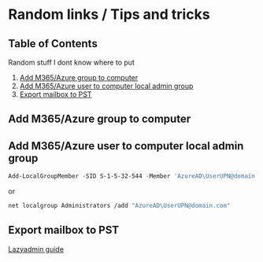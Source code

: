 # Random links / Tips and tricks

## Table of Contents<!-- omit in toc -->

Random stuff I dont know where to put

1. [Add M365/Azure group to computer](#add-m365azure-group-to-computer)
2. [Add M365/Azure user to computer local admin group](#add-m365azure-user-to-computer-local-admin-group)
3. [Export mailbox to PST](#export-mailbox-to-pst)

## Add M365/Azure group to computer

## Add M365/Azure user to computer local admin group

```powershell
Add-LocalGroupMember -SID S-1-5-32-544 -Member 'AzureAD\UserUPN@domain.com'
```

or

```bash
net localgroup Administrators /add "AzureAD\UserUPN@domain.com"
```

## Export mailbox to PST

[Lazyadmin guide](https://lazyadmin.nl/office-365/export-office-365-mailbox-to-pst/)
